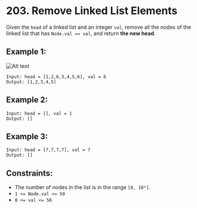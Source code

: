 # 203. Remove Linked List Elements

Given the `head` of a linked list and an integer `val`, remove all the nodes of the linked list that has `Node.val == val`, and return **the new head**.

## Example 1:

![Alt text](https://assets.leetcode.com/uploads/2021/03/06/removelinked-list.jpg)

```
Input: head = [1,2,6,3,4,5,6], val = 6
Output: [1,2,3,4,5]
```

## Example 2:

```
Input: head = [], val = 1
Output: []
```

## Example 3:

```
Input: head = [7,7,7,7], val = 7
Output: []
```

## Constraints:

- The number of nodes in the list is in the range `[0, 10⁴]`.
- `1 <= Node.val <= 50`
- `0 <= val <= 50`
